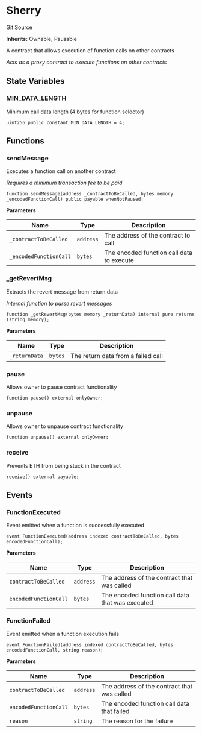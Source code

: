 # Sherry
[Git Source](https://github.com-smastropiero/SherryLabs/sherry-contracts/blob/ac3659d9daf69f5807477dfb4ad35c396dc00c1f/contracts/Sherry.sol)

**Inherits:**
Ownable, Pausable

A contract that allows execution of function calls on other contracts

*Acts as a proxy contract to execute functions on other contracts*


## State Variables
### MIN_DATA_LENGTH
Minimum call data length (4 bytes for function selector)


```solidity
uint256 public constant MIN_DATA_LENGTH = 4;
```


## Functions
### sendMessage

Executes a function call on another contract

*Requires a minimum transaction fee to be paid*


```solidity
function sendMessage(address _contractToBeCalled, bytes memory _encodedFunctionCall) public payable whenNotPaused;
```
**Parameters**

|Name|Type|Description|
|----|----|-----------|
|`_contractToBeCalled`|`address`|The address of the contract to call|
|`_encodedFunctionCall`|`bytes`|The encoded function call data to execute|


### _getRevertMsg

Extracts the revert message from return data

*Internal function to parse revert messages*


```solidity
function _getRevertMsg(bytes memory _returnData) internal pure returns (string memory);
```
**Parameters**

|Name|Type|Description|
|----|----|-----------|
|`_returnData`|`bytes`|The return data from a failed call|


### pause

Allows owner to pause contract functionality


```solidity
function pause() external onlyOwner;
```

### unpause

Allows owner to unpause contract functionality


```solidity
function unpause() external onlyOwner;
```

### receive

Prevents ETH from being stuck in the contract


```solidity
receive() external payable;
```

## Events
### FunctionExecuted
Event emitted when a function is successfully executed


```solidity
event FunctionExecuted(address indexed contractToBeCalled, bytes encodedFunctionCall);
```

**Parameters**

|Name|Type|Description|
|----|----|-----------|
|`contractToBeCalled`|`address`|The address of the contract that was called|
|`encodedFunctionCall`|`bytes`|The encoded function call data that was executed|

### FunctionFailed
Event emitted when a function execution fails


```solidity
event FunctionFailed(address indexed contractToBeCalled, bytes encodedFunctionCall, string reason);
```

**Parameters**

|Name|Type|Description|
|----|----|-----------|
|`contractToBeCalled`|`address`|The address of the contract that was called|
|`encodedFunctionCall`|`bytes`|The encoded function call data that failed|
|`reason`|`string`|The reason for the failure|

